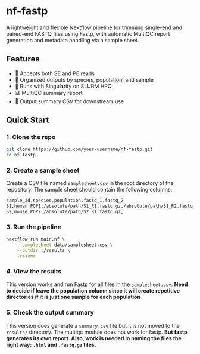 # nf-fastp

A lightweight and flexible Nextflow pipeline for trimming single-end and paired-end FASTQ files using Fastp, with automatic MultiQC report generation and metadata handling via a sample sheet.

## Features

- 🧬 Accepts both SE and PE reads
- 🔗 Organized outputs by species, population, and sample
- 🚀 Runs with Singularity on SLURM HPC
- 📊 MultiQC summary report
- 📝 Output summary CSV for downstream use

## Quick Start

### 1. Clone the repo

```bash
git clone https://github.com/your-username/nf-fastp.git
cd nf-fastp
```

### 2. Create a sample sheet

Create a CSV file named `samplesheet.csv` in the root directory of the repository. The sample sheet should contain the following columns:

```bash
sample_id,species,population,fastq_1,fastq_2
S1,human,POP1,/absolute/path/S1_R1.fastq.gz,/absolute/path/S1_R2.fastq.gz
S2,mouse,POP2,/absolute/path/S2_R1.fastq.gz,
```
### 3. Run the pipeline

```bash
nextflow run main.nf \
	--samplesheet data/samplesheet.csv \
	--outdir ./results \
	-resume

```
### 4. View the results
This version works and run Fastp for all files in the `samplesheet.csv`. **Need to decide if leave the population column since it will create repetitive directories if it is just one sample for each population**

### 5. Check the output summary
This version does generate a `summary.csv` file but it is not moved to the `results/` directory. The multiqc module does not work for fastp. **But fastp generates its own report. Also, work is needed in naming the files the right way: `.html` and `.fastq.gz` files.**
